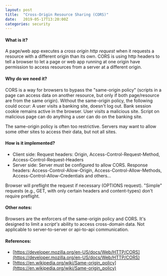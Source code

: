 ```yaml
---
layout: post
title:  "Cross-Origin Resource Sharing (CORS)"
date:   2019-05-17T13:20:00Z
categories: security
---
```


#### What is it? 

A page/web app executes a *cross origin http request* when it requests a resource 
with a different origin than its own. CORS is using http headers to tell a browser 
to let a page or web app running at one origin
have permission to access resources from a server at a different origin.

#### Why do we need it?

CORS is a way for browsers to bypass the "same-origin policy" (scripts in a page can access data on another resource,
but only if both page/resource are from the same origin). Without the same-origin policy, the following could occur:
A user visits  a banking site, doesn't log out. Bank session cookie remains active in the browser. User visits a malicious 
site. Script on malicious page can do anything a user can do on the banking site.

The same-origin policy is often too restrictive. Servers may want to allow some other sites to access their data, 
but not all sites.

#### How is it implemented?

* Client side: Request headers: Origin, Access-Control-Request-Method, Access-Control-Request-Headers
* Server side: Server must be configured to allow CORS. Response headers: 
Access-Control-Allow-Origin, 
Access-Control-Allow-Methods, 
Access-Control-Allow-Credentials 
and others...

Browser will preflight the request if necessary (OPTIONS request). "Simple" requests (e.g., GET, 
with only certain headers and content-types) don't require preflight.

#### Other notes:

Browsers are the enforcers of the same-origin policy and CORS. It's designed to limit
a *script's* ability to access cross-domain data. 
Not applicable to server-to-server or api-to-api communication.


#### References:

* [https://developer.mozilla.org/en-US/docs/Web/HTTP/CORS](https://developer.mozilla.org/en-US/docs/Web/HTTP/CORS)
* [https://en.wikipedia.org/wiki/Same-origin_policy](https://en.wikipedia.org/wiki/Same-origin_policy)